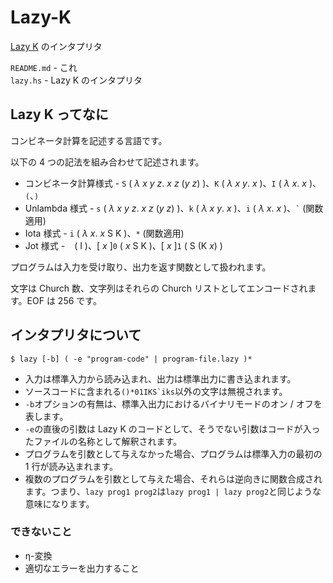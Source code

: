 # Lazy-K
[Lazy K](http://tromp.github.io/cl/lazy-k.html) のインタプリタ

`README.md` - これ  
`lazy.hs` - Lazy K のインタプリタ

## Lazy K ってなに
コンビネータ計算を記述する言語です。

以下の 4 つの記法を組み合わせて記述されます。
- コンビネータ計算様式 - `S` ( *λ x y z*. *x z* (*y z*) )、`K` ( *λ x y*. *x* )、`I` ( *λ x*. *x* )、`(`、`)`
- Unlambda 様式 - `s` ( *λ x y z*. *x z* (*y z*) )、`k` ( *λ x y*. *x* )、`i` ( *λ x*. *x* )、`` ` `` (関数適用)
- Iota 様式 - `i` ( *λ x*. *x* S K )、`*` (関数適用)
- Jot 様式 - ` `&nbsp;( I )、\[ *x* \]`0` ( *x* S K )、\[ *x* \]`1` ( S (K *x*) )

プログラムは入力を受け取り、出力を返す関数として扱われます。

文字は Church 数、文字列はそれらの Church リストとしてエンコードされます。EOF は 256 です。

## インタプリタについて
```
$ lazy [-b] ( -e "program-code" | program-file.lazy )*
```
- 入力は標準入力から読み込まれ、出力は標準出力に書き込まれます。
- ソースコードに含まれる``()*01IKS`iks``以外の文字は無視されます。
- `-b`オプションの有無は、標準入出力におけるバイナリモードのオン / オフを表します。
- `-e`の直後の引数は Lazy K のコードとして、そうでない引数はコードが入ったファイルの名称として解釈されます。
- プログラムを引数として与えなかった場合、プログラムは標準入力の最初の 1 行が読み込まれます。
- 複数のプログラムを引数として与えた場合、それらは逆向きに関数合成されます。つまり、`lazy prog1 prog2`は`lazy prog1 | lazy prog2`と同じような意味になります。

### できないこと
- η-変換
- 適切なエラーを出力すること
